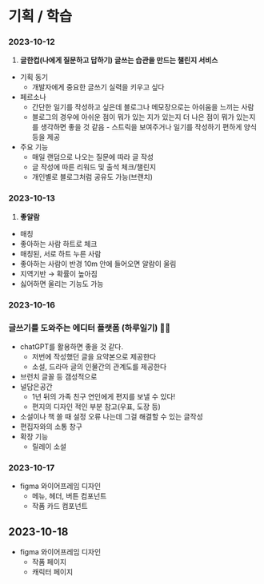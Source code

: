 # 기획 / 학습

### 2023-10-12

1. **글한컵(나에게 질문하고 답하기)**
 ****글쓰는 습관을 만드는 챌린지 서비스****


- 기획 동기
    - 개발자에게 중요한 글쓰기 실력을 키우고 싶다
- 페르소나
    - 간단한 일기를 작성하고 싶은데 블로그나 메모장으로는 아쉬움을 느끼는 사람
    - 블로그의 경우에 아쉬운 점이 뭐가 있는 지가 있는지 더 나은 점이 뭐가 있는지를 생각하면 좋을 것 같음 - 스트릭을 보여주거나 일기를 작성하기 편하게 양식등을 제공
- 주요 기능
    - 매일 랜덤으로 나오는 질문에 따라 글 작성
    - 글 작성에 따른 리워드 및 출석 체크/챌린지
    - 개인별로 블로그처럼 공유도 가능(브랜치)


### 2023-10-13

1. **좋알람**

- 매칭
- 좋아하는 사람 하트로 체크
- 매칭된, 서로 하트 누른 사람
- 좋아하는 사람이 반경 10m 안에 들어오면 알람이 울림
- 지역기반 → 확률이 높아짐
- 싫어하면 울리는 기능도 가능


### 2023-10-16

### 글쓰기를 도와주는 에디터 플랫폼 (하루일기) 👍🏻

- chatGPT를 활용하면 좋을 것 같다.
    - 저번에 작성했던 글을 요약본으로 제공한다
    - 소설, 드라마 글의 인물간의 관계도를 제공한다
- 브런치 글꼴 등 갬성적으로
- 널담은공간
    - 1년 뒤의 가족 친구 연인에게 편지를 보낼 수 있다!
    - 편지의 디자인 적인 부분 참고(우표, 도장 등)
- 소설이나 책 쓸 때 설정 오류 나는데 그걸 해결할 수 있는 글작성
- 편집자와의 소통 창구
- 확장 기능
    - 릴레이 소설


### 2023-10-17

- figma 와이어프레임 디자인
    - 메뉴, 헤더, 버튼 컴포넌트
    - 작품 카드 컴포넌트

## 2023-10-18

- figma 와이어프레임 디자인
    - 작품 페이지
    - 캐릭터 페이지